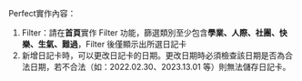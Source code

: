 Perfect實作內容：
1. Filter：請在**首頁**實作 Filter 功能，篩選類別至少包含**學業、人際、社團、快樂、生氣、難過**，Filter 後僅顯示出所選日記卡
2. 新增日記卡時，可以更改日記卡的日期。更改日期時必須檢查該日期是否為合法日期，若不合法（如：2022.02.30、2023.13.01 等）則無法儲存日記卡。